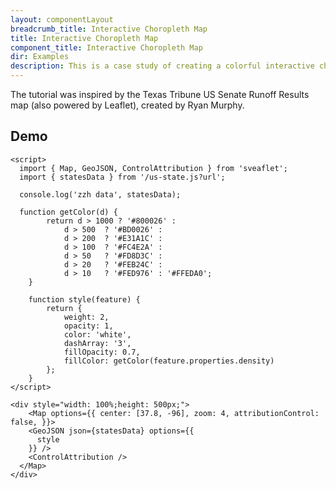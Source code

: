 ```yaml
---
layout: componentLayout
breadcrumb_title: Interactive Choropleth Map
title: Interactive Choropleth Map
component_title: Interactive Choropleth Map
dir: Examples
description: This is a case study of creating a colorful interactive choropleth map of US States Population Density with the help of GeoJSON and some custom controls (that will hopefully convince all the remaining major news and government websites that do not use Leaflet yet to start doing so).
---
```


The tutorial was inspired by the Texas Tribune US Senate Runoff Results map (also powered by Leaflet), created by Ryan Murphy.

## Demo

```svelte example csr
<script>
  import { Map, GeoJSON, ControlAttribution } from 'sveaflet';
  import { statesData } from '/us-state.js?url';

  console.log('zzh data', statesData);

  function getColor(d) {
		return d > 1000 ? '#800026' :
			d > 500  ? '#BD0026' :
			d > 200  ? '#E31A1C' :
			d > 100  ? '#FC4E2A' :
			d > 50   ? '#FD8D3C' :
			d > 20   ? '#FEB24C' :
			d > 10   ? '#FED976' : '#FFEDA0';
	}

	function style(feature) {
		return {
			weight: 2,
			opacity: 1,
			color: 'white',
			dashArray: '3',
			fillOpacity: 0.7,
			fillColor: getColor(feature.properties.density)
		};
	}
</script>

<div style="width: 100%;height: 500px;">
	<Map options={{ center: [37.8, -96], zoom: 4, attributionControl: false, }}>
    <GeoJSON json={statesData} options={{
      style
    }} />
    <ControlAttribution />
  </Map>
</div>
```